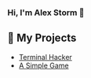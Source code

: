 ### Hi, I'm Alex Storm 👋

## 🚀 My Projects
- [Terminal Hacker](https://github.com/Stormeal/Terminal_Hacker)
- [A Simple Game](https://github.com/Stormeal/A-Simple-Game)

<!--
**Stormeal/Stormeal** is a ✨ _special_ ✨ repository because its `README.md` (this file) appears on your GitHub profile.

Here are some ideas to get you started:

- 🔭 I’m currently working on ...
- 🌱 I’m currently learning ...
- 👯 I’m looking to collaborate on ...
- 🤔 I’m looking for help with ...
- 💬 Ask me about ...
- 📫 How to reach me: ...
- 😄 Pronouns: ...
- ⚡ Fun fact: ...
-->
